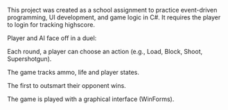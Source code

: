 This project was created as a school assignment to practice event-driven programming, UI development, and game logic in C#.
It requires the player to login for tracking highscore.

Player and AI face off in a duel:

Each round, a player can choose an action (e.g., Load, Block, Shoot, Supershotgun).

The game tracks ammo, life and player states.

The first to outsmart their opponent wins.

The game is played with a graphical interface (WinForms).
